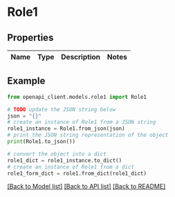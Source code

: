 # Role1


## Properties

Name | Type | Description | Notes
------------ | ------------- | ------------- | -------------

## Example

```python
from openapi_client.models.role1 import Role1

# TODO update the JSON string below
json = "{}"
# create an instance of Role1 from a JSON string
role1_instance = Role1.from_json(json)
# print the JSON string representation of the object
print(Role1.to_json())

# convert the object into a dict
role1_dict = role1_instance.to_dict()
# create an instance of Role1 from a dict
role1_form_dict = role1.from_dict(role1_dict)
```
[[Back to Model list]](../README.md#documentation-for-models) [[Back to API list]](../README.md#documentation-for-api-endpoints) [[Back to README]](../README.md)


